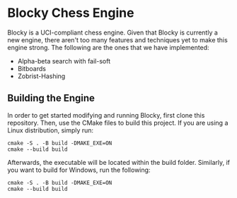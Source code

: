 # Blocky Chess Engine

Blocky is a UCI-compliant chess engine. Given that Blocky is currently a new engine, there aren't too many features and techniques yet to make this engine strong. The following are the ones that we have implemented: 

* Alpha-beta search with fail-soft
* Bitboards
* Zobrist-Hashing

## Building the Engine

In order to get started modifying and running Blocky, first clone this repository. Then, use the CMake files to build this project. If you are using a Linux distribution, simply run:

```
cmake -S . -B build -DMAKE_EXE=ON
cmake --build build
```

Afterwards, the executable will be located within the build folder. Similarly, if you want to build for Windows, run the following:

```
cmake -S . -B build -DMAKE_EXE=ON
cmake --build build
```
